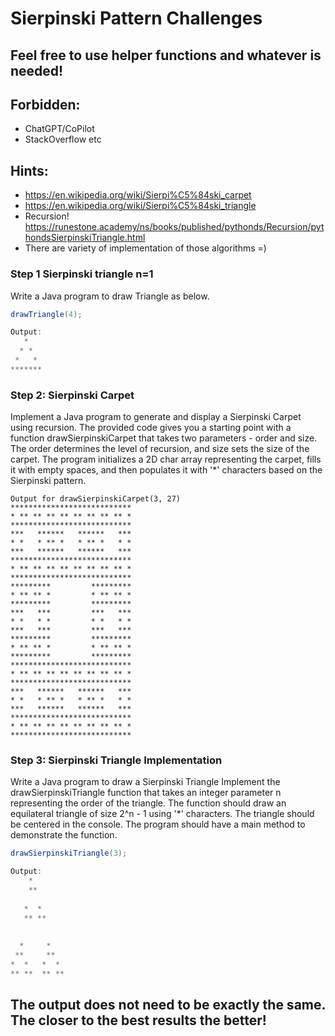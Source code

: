 # Sierpinski Pattern Challenges

## Feel free to use helper functions and whatever is needed!

## Forbidden:
- ChatGPT/CoPilot
- StackOverflow etc

## Hints:
- https://en.wikipedia.org/wiki/Sierpi%C5%84ski_carpet
- https://en.wikipedia.org/wiki/Sierpi%C5%84ski_triangle
- Recursion! https://runestone.academy/ns/books/published/pythonds/Recursion/pythondsSierpinskiTriangle.html
- There are variety of implementation of those algorithms =)

### Step 1 Sierpinski triangle n=1
Write a Java program to draw Triangle as below.

```java
drawTriangle(4);

Output:
   *   
  * *  
 *   * 
*******
```
### Step 2: Sierpinski Carpet
Implement a Java program to generate and display a Sierpinski Carpet using recursion. The provided code gives you a starting point with a function drawSierpinskiCarpet that takes two parameters - order and size. The order determines the level of recursion, and size sets the size of the carpet. The program initializes a 2D char array representing the carpet, fills it with empty spaces, and then populates it with '*' characters based on the Sierpinski pattern.

```
Output for drawSierpinskiCarpet(3, 27)
***************************
* ** ** ** ** ** ** ** ** *
***************************
***   ******   ******   ***
* *   * ** *   * ** *   * *
***   ******   ******   ***
***************************
* ** ** ** ** ** ** ** ** *
***************************
*********         *********
* ** ** *         * ** ** *
*********         *********
***   ***         ***   ***
* *   * *         * *   * *
***   ***         ***   ***
*********         *********
* ** ** *         * ** ** *
*********         *********
***************************
* ** ** ** ** ** ** ** ** *
***************************
***   ******   ******   ***
* *   * ** *   * ** *   * *
***   ******   ******   ***
***************************
* ** ** ** ** ** ** ** ** *
***************************
```

### Step 3: Sierpinski Triangle Implementation

Write a Java program to draw a Sierpinski Triangle Implement the drawSierpinskiTriangle function that takes an integer parameter n representing the order of the triangle. The function should draw an equilateral triangle of size 2^n - 1 using '*' characters. The triangle should be centered in the console. The program should have a main method to demonstrate the function.


```java
drawSierpinskiTriangle(3);

Output:
    *           
    **          
                
   *  *         
   ** **        
                
                
  *     *       
 **     **                      
*  *   *  *     
** **  ** **    

```

## The output does not need to be exactly the same. The closer to the best results the better!
